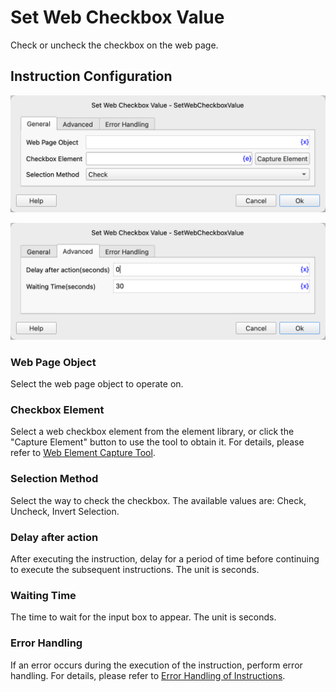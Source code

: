# Set Web Checkbox Value

Check or uncheck the checkbox on the web page.

## Instruction Configuration

![General Configuration Dialog for Set Web Checkbox Value](set_web_checkbox_value_general_config.png)

![Advanced Configuration Dialog for Set Web Checkbox Value](set_web_checkbox_value_advanced_config.png)

### Web Page Object

Select the web page object to operate on.

### Checkbox Element

Select a web checkbox element from the element library, or click the "Capture Element" button to use the tool to obtain it. For details, please refer to [Web Element Capture Tool](../../../manual/web_element_capture_tool.md).

### Selection Method

Select the way to check the checkbox. The available values are: Check, Uncheck, Invert Selection.

### Delay after action

After executing the instruction, delay for a period of time before continuing to execute the subsequent instructions. The unit is seconds.

### Waiting Time

The time to wait for the input box to appear. The unit is seconds.

### Error Handling

If an error occurs during the execution of the instruction, perform error handling. For details, please refer to [Error Handling of Instructions](../../../manual/error_handling.md).
